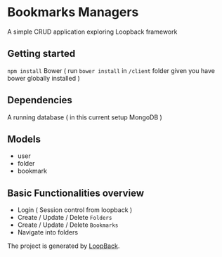 # Bookmarks Managers

A simple CRUD application exploring Loopback framework

## Getting started
`npm install`
Bower ( run `bower install` in `/client` folder given you have bower globally installed )

## Dependencies
A running database ( in this current setup MongoDB )


## Models
- user
- folder
- bookmark

## Basic Functionalities overview
- Login ( Session control from loopback )
- Create / Update / Delete `Folders`
- Create / Update / Delete `Bookmarks`
- Navigate into folders


The project is generated by [LoopBack](http://loopback.io).